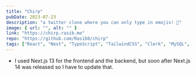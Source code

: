 ```yaml
---
title: "Chirp"
pubDate: 2023-07-23
description: "a twitter clone where you can only type in emojis! 👻"
image: { url: "", alt: "" }
link: "https://chirp.rasib.me"
repo: "https://github.com/Rasib0/chirp"
tags: ["React", "Next", "TypeScript", "TailwindCSS", "Clerk", "MySQL", "Prisma"]
---
```


- I used Next.js 13 for the frontend and the backend, but soon after Next.js 14 was released so I have to update that.
